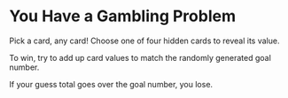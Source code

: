 # You Have a Gambling Problem
Pick a card, any card! Choose one of four hidden cards to reveal its value.

To win, try to add up card values to match the randomly generated goal number.

If your guess total goes over the goal number, you lose.